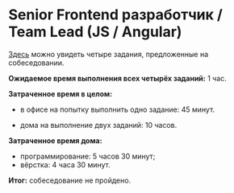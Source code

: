 # Senior Frontend разработчик / Team Lead (JS / Angular)

[Здесь](./src/app/pages/index/README.md) можно увидеть четыре задания,
предложенные на собеседовании.

**Ожидаемое время выполнения всех четырёх заданий:** 1 час.

**Затраченное время в целом:**
 
- в офисе на попытку выполнить одно задание: 45 минут.

- дома на выполнение двух заданий: 10 часов.

**Затраченное время дома:**

- программирование: 5 часов 30 минут;
- вёрстка: 4 часа 30 минут.

**Итог:** собеседование не пройдено.
